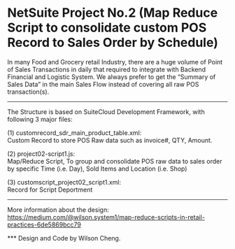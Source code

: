 # NetSuite Project No.2 (Map Reduce Script to consolidate custom POS Record to Sales Order by Schedule) 



In many Food and Grocery retail Industry, there are a huge volume of Point of Sales Transactions in daily that required to integrate with Backend Financial and Logistic System. We always prefer to get the “Summary of Sales Data” in the main Sales Flow instead of covering all raw POS transaction(s).

---------------------------------------------------------------------------------------------------------

The Structure is based on SuiteCloud Development Framework, with following 3 major files: 

(1) customrecord_sdr_main_product_table.xml:  
Custom Record to store POS Raw data such as invoice#, QTY, Amount.

(2) project02-script1.js:  
Map/Reduce Script, To group and consolidate POS raw data to sales order by specific Time (i.e. Day), Sold Items and Location (i.e. Shop)

(3) customscript_project02_script1.xml:  
Record for Script Deportment

---------------------------------------------------------------------------------------------------------

More information about the design: https://medium.com/@wilson.system1/map-reduce-scripts-in-retail-practices-6de5869bcc79

*** Design and Code by Wilson Cheng.

